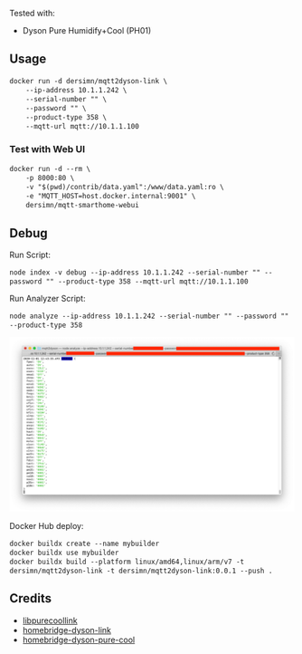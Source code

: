 Tested with:

- Dyson Pure Humidify+Cool (PH01)


## Usage

    docker run -d dersimn/mqtt2dyson-link \
        --ip-address 10.1.1.242 \
        --serial-number "" \
        --password "" \
        --product-type 358 \
        --mqtt-url mqtt://10.1.1.100

### Test with Web UI

    docker run -d --rm \
        -p 8000:80 \
        -v "$(pwd)/contrib/data.yaml":/www/data.yaml:ro \
        -e "MQTT_HOST=host.docker.internal:9001" \
        dersimn/mqtt-smarthome-webui

## Debug

Run Script:

    node index -v debug --ip-address 10.1.1.242 --serial-number "" --password "" --product-type 358 --mqtt-url mqtt://10.1.1.100

Run Analyzer Script:

    node analyze --ip-address 10.1.1.242 --serial-number "" --password "" --product-type 358

![](docs/analyze.png)

Docker Hub deploy:

    docker buildx create --name mybuilder
    docker buildx use mybuilder
    docker buildx build --platform linux/amd64,linux/arm/v7 -t dersimn/mqtt2dyson-link -t dersimn/mqtt2dyson-link:0.0.1 --push .

## Credits

- [libpurecoollink](http://github.com/CharlesBlonde/libpurecoollink)
- [homebridge-dyson-link](https://github.com/joe-ng/homebridge-dyson-link)
- [homebridge-dyson-pure-cool](https://github.com/lukasroegner/homebridge-dyson-pure-cool)